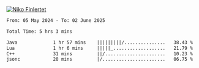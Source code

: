 
[![Niko Finlertet](https://readme-typing-svg.demolab.com/?lines=Niko+Finlertet&color=de4c8a)]()



<!-- WakaTime -->
<!--START_SECTION:waka-->

```txt
From: 05 May 2024 - To: 02 June 2025

Total Time: 5 hrs 3 mins

Java             1 hr 57 mins    |||||||||/...............   38.43 %
Lua              1 hr 6 mins     |||||_...................   21.79 %
C++              31 mins         ||/......................   10.23 %
jsonc            20 mins         |/.......................   06.75 %
```

<!--END_SECTION:waka-->



